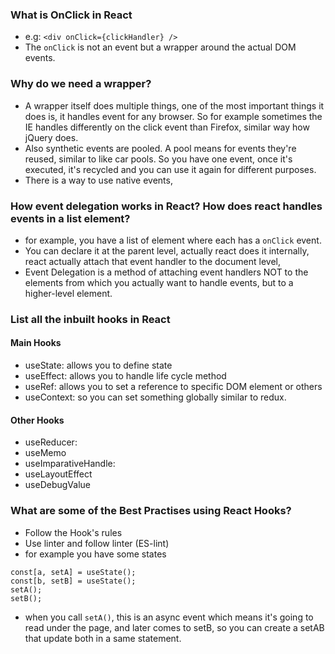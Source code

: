 ### What is OnClick in React
- e.g: `<div onClick={clickHandler} />`
- The `onClick` is not an event but a wrapper around the actual DOM events.
### Why do we need a wrapper?
- A wrapper itself does multiple things, one of the most important things it does is, it handles event for any browser. So for example sometimes the IE handles differently on the click event than Firefox, similar way how jQuery does.
- Also synthetic events are pooled. A pool means for events they're reused, similar to like car pools. So you have one event, once it's executed, it's recycled and you can use it again for different purposes. 
- There is a way to use native events, 
### How event delegation works in React? How does react handles events in a list element? 
- for example, you have a list of element where each has a `onClick` event.
- You can declare it at the parent level, actually react does it internally, react actually attach that event handler to the document level, 
- Event Delegation is a method of attaching event handlers NOT to the elements from which you actually want to handle events, but to a higher-level element.
### List all the inbuilt hooks in React 
#### Main Hooks
- useState: allows you to define state 
- useEffect: allows you to handle life cycle method
- useRef: allows you to set a reference to specific DOM element or others
- useContext: so you can set something globally similar to redux.
#### Other Hooks
- useReducer: 
- useMemo
- useImparativeHandle:
- useLayoutEffect
- useDebugValue
### What are some of the Best Practises using React Hooks?
- Follow the Hook's rules
- Use linter and follow linter (ES-lint)
- for example you have some states
```
const[a, setA] = useState();
const[b, setB] = useState();
setA();
setB();
```
- when you call `setA()`, this is an async event which means it's going to read under the page, and later comes to setB, so you can create a setAB that update both in a same statement.
<!--stackedit_data:
eyJoaXN0b3J5IjpbMTM4MTgzNjMyNF19
-->